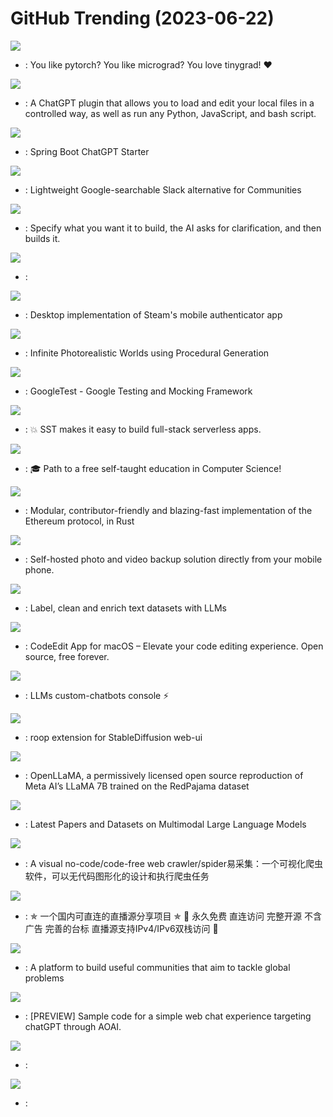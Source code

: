 # GitHub Trending (2023-06-22)

![](https://img.shields.io/badge/Python-New%2051-green?style=flat-square&logo=appveyor)
- [](https://github.comundefined): You like pytorch? You like micrograd? You love tinygrad! ❤️

![](https://img.shields.io/badge/JavaScript-New%2060-green?style=flat-square&logo=appveyor)
- [](https://github.comundefined): A ChatGPT plugin that allows you to load and edit your local files in a controlled way, as well as run any Python, JavaScript, and bash script.

![](https://img.shields.io/badge/Java-New%206-green?style=flat-square&logo=appveyor)
- [](https://github.comundefined): Spring Boot ChatGPT Starter

![](https://img.shields.io/badge/TypeScript-New%2032-green?style=flat-square&logo=appveyor)
- [](https://github.comundefined): Lightweight Google-searchable Slack alternative for Communities

![](https://img.shields.io/badge/Python-New%203-green?style=flat-square&logo=appveyor)
- [](https://github.comundefined): Specify what you want it to build, the AI asks for clarification, and then builds it.

![](https://img.shields.io/badge/Python-New%20136-green?style=flat-square&logo=appveyor)
- [](https://github.comundefined): 

![](https://img.shields.io/badge/C%23-New%2011-green?style=flat-square&logo=appveyor)
- [](https://github.comundefined): Desktop implementation of Steam's mobile authenticator app

![](https://img.shields.io/badge/Python-New%20372-green?style=flat-square&logo=appveyor)
- [](https://github.comundefined): Infinite Photorealistic Worlds using Procedural Generation

![](https://img.shields.io/badge/C%2B%2B-New%2028-green?style=flat-square&logo=appveyor)
- [](https://github.comundefined): GoogleTest - Google Testing and Mocking Framework

![](https://img.shields.io/badge/TypeScript-New%20273-green?style=flat-square&logo=appveyor)
- [](https://github.comundefined): 💥 SST makes it easy to build full-stack serverless apps.

![](https://img.shields.io/badge/none-New%20240-green?style=flat-square&logo=appveyor)
- [](https://github.comundefined): 🎓 Path to a free self-taught education in Computer Science!

![](https://img.shields.io/badge/Rust-New%2033-green?style=flat-square&logo=appveyor)
- [](https://github.comundefined): Modular, contributor-friendly and blazing-fast implementation of the Ethereum protocol, in Rust

![](https://img.shields.io/badge/Dart-New%20199-green?style=flat-square&logo=appveyor)
- [](https://github.comundefined): Self-hosted photo and video backup solution directly from your mobile phone.

![](https://img.shields.io/badge/Python-New%20181-green?style=flat-square&logo=appveyor)
- [](https://github.comundefined): Label, clean and enrich text datasets with LLMs

![](https://img.shields.io/badge/Swift-New%2045-green?style=flat-square&logo=appveyor)
- [](https://github.comundefined): CodeEdit App for macOS – Elevate your code editing experience. Open source, free forever.

![](https://img.shields.io/badge/Blade-New%20193-green?style=flat-square&logo=appveyor)
- [](https://github.comundefined): LLMs custom-chatbots console ⚡

![](https://img.shields.io/badge/Python-New%20120-green?style=flat-square&logo=appveyor)
- [](https://github.comundefined): roop extension for StableDiffusion web-ui

![](https://img.shields.io/badge/none-New%20172-green?style=flat-square&logo=appveyor)
- [](https://github.comundefined): OpenLLaMA, a permissively licensed open source reproduction of Meta AI’s LLaMA 7B trained on the RedPajama dataset

![](https://img.shields.io/badge/none-New%2016-green?style=flat-square&logo=appveyor)
- [](https://github.comundefined): Latest Papers and Datasets on Multimodal Large Language Models

![](https://img.shields.io/badge/JavaScript-New%20200-green?style=flat-square&logo=appveyor)
- [](https://github.comundefined): A visual no-code/code-free web crawler/spider易采集：一个可视化爬虫软件，可以无代码图形化的设计和执行爬虫任务

![](https://img.shields.io/badge/HTML-New%2053-green?style=flat-square&logo=appveyor)
- [](https://github.comundefined): ✯ 一个国内可直连的直播源分享项目 ✯ 🔕 永久免费 直连访问 完整开源 不含广告 完善的台标 直播源支持IPv4/IPv6双栈访问 🔕

![](https://img.shields.io/badge/TypeScript-New%2080-green?style=flat-square&logo=appveyor)
- [](https://github.comundefined): A platform to build useful communities that aim to tackle global problems

![](https://img.shields.io/badge/Python-New%2012-green?style=flat-square&logo=appveyor)
- [](https://github.comundefined): [PREVIEW] Sample code for a simple web chat experience targeting chatGPT through AOAI.

![](https://img.shields.io/badge/TypeScript-New%2026-green?style=flat-square&logo=appveyor)
- [](https://github.comundefined): 

![](https://img.shields.io/badge/JavaScript-New%2013-green?style=flat-square&logo=appveyor)
- [](https://github.comundefined): 

